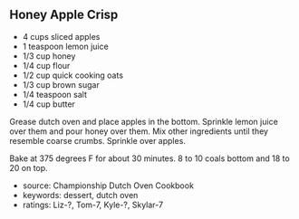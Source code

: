 Honey Apple Crisp
-----------------

- 4 cups sliced apples
- 1 teaspoon lemon juice
- 1/3 cup honey
- 1/4 cup flour
- 1/2 cup quick cooking oats
- 1/3 cup brown sugar
- 1/4 teaspoon salt
- 1/4 cup butter

Grease dutch oven and place apples in the bottom.  Sprinkle lemon
juice over them and pour honey over them.  Mix other ingredients until
they resemble coarse crumbs.  Sprinkle over apples.

Bake at 375 degrees F for about 30 minutes.  8 to 10 coals bottom and
18 to 20 on top.

- source: Championship Dutch Oven Cookbook
- keywords: dessert, dutch oven
- ratings: Liz-?, Tom-7, Kyle-?, Skylar-7
